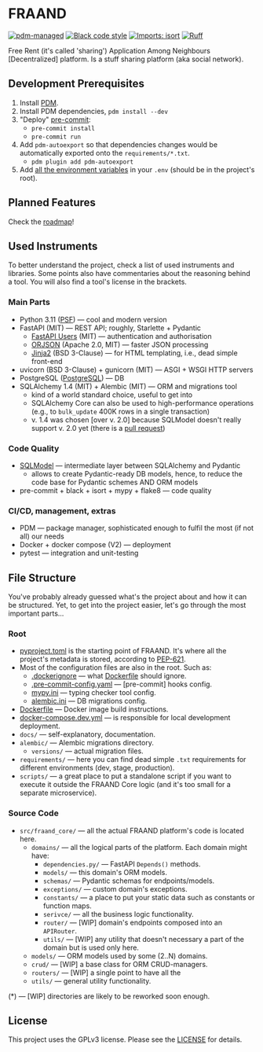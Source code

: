# FRAAND

[![pdm-managed](https://img.shields.io/badge/pdm-managed-blue)](https://pdm.fming.dev)
[![Black code style](https://img.shields.io/badge/code%20style-black-000000.svg)](https://github.com/ambv/black)
[![Imports: isort](https://img.shields.io/badge/%20imports-isort-%231674b1)](https://pycqa.github.io/isort/)
[![Ruff](https://img.shields.io/endpoint?url=https://raw.githubusercontent.com/charliermarsh/ruff/main/assets/badge/v0.json)](https://github.com/charliermarsh/ruff)

Free Rent (it's called 'sharing') Application Among Neighbours [Decentralized] platform.
Is a stuff sharing platform (aka social network).


## Development Prerequisites

1. Install [PDM](https://github.com/pdm-project/pdm).
2. Install PDM dependencies, `pdm install --dev`
3. "Deploy" [pre-commit](https://pre-commit.com/):
    - `pre-commit install`
    - `pre-commit run`
4. Add `pdm-autoexport` so that dependencies changes would be automatically exported onto the `requirements/*.txt`.
   - `pdm plugin add pdm-autoexport`
5. Add [all the environment variables](docs/envars.md) in your `.env` (should be in the project's root).


## Planned Features

Check the [roadmap](docs/roadmap.md)!


## Used Instruments
To better understand the project, check a list of used instruments and libraries.
Some points also have commentaries about the reasoning behind a tool.
You will also find a tool's license in the brackets.

### Main Parts
- Python 3.11 ([PSF](https://docs.python.org/3/license.html#psf-license)) — cool and modern version
- FastAPI (MIT) — REST API; roughly, Starlette + Pydantic
  - [FastAPI Users](https://fastapi-users.github.io) (MIT) — authentication and authorisation
  - [ORJSON](https://github.com/ijl/orjson) (Apache 2.0, MIT) — faster JSON processing
  - [Jinja2](https://jinja.palletsprojects.com/) (BSD 3-Clause) — for HTML templating, i.e., dead simple front-end
- uvicorn (BSD 3-Clause) + gunicorn (MIT) — ASGI + WSGI HTTP servers
- PostgreSQL ([PostgreSQL](https://opensource.org/license/postgresql/)) — DB
- SQLAlchemy 1.4 (MIT) + Alembic (MIT) — ORM and migrations tool
  - kind of a world standard choice, useful to get into
  - SQLAlchemy Core can also be used to high-performance operations (e.g., to `bulk_update` 400K rows in a single transaction)
  - v. 1.4 was chosen [over v. 2.0] because SQLModel doesn't really support v. 2.0 yet (there is a [pull request](https://github.com/tiangolo/sqlmodel/pull/563))

### Code Quality
- [SQLModel](sqlmodel.tiangolo.com/) — intermediate layer between SQLAlchemy and Pydantic
  - allows to create Pydantic-ready DB models, hence, to reduce the code base for Pydantic schemes AND ORM models
- pre-commit + black + isort + mypy + flake8 — code quality

### CI/CD, management, extras
- PDM — package manager, sophisticated enough to fulfil the most (if not all) our needs
- Docker + docker compose (V2) — deployment
- pytest — integration and unit-testing


## File Structure
You've probably already guessed what's the project about and how it can be structured.
Yet, to get into the project easier, let's go through the most important parts...

### Root
- [pyproject.toml](pyproject.toml) is the starting point of FRAAND.
It's where all the project's metadata is stored, according to [PEP-621](https://peps.python.org/pep-0621/).
- Most of the configuration files are also in the root. Such as:
  - [.dockerignore](.dockerignore) — what [Dockerfile](Dockerfile) should ignore.
  - [.pre-commit-config.yaml](.pre-commit-config.yaml) — [pre-commit] hooks config.
  - [mypy.ini](mypy.ini) — typing checker tool config.
  - [alembic.ini](alembic.ini) — DB migrations config.
- [Dockerfile](Dockerfile) — Docker image build instructions.
- [docker-compose.dev.yml](docker-compose.dev.yml) — is responsible for local development deployment.
- `docs/` — self-explanatory, documentation.
- `alembic/` — Alembic migrations directory.
  - `versions/` — actual migration files.
- `requirements/` — here you can find dead simple `.txt` requirements for different environments (dev, stage, production).
- `scripts/` — a great place to put a standalone script
if you want to execute it outside the FRAAND Core logic (and it's too small for a separate microservice).

### Source Code
- `src/fraand_core/` — all the actual FRAAND platform's code is located here.
  - `domains/` — all the logical parts of the platform. Each domain might have:
    - `dependencies.py/` — FastAPI `Depends()` methods.
    - `models/` — this domain's ORM models.
    - `schemas/` — Pydantic schemas for endpoints/models.
    - `exceptions/` — custom domain's exceptions.
    - `constants/` — a place to put your static data such as constants or function maps.
    - `serivce/` — all the business logic functionality.
    - `router/` — [WIP] domain's endpoints composed into an `APIRouter`.
    - `utils/` — [WIP] any utility that doesn't necessary a part of the domain but is used only here.
  - `models/` — ORM models used by some (2..N) domains.
  - `crud/` — [WIP] a base class for ORM CRUD-managers.
  - `routers/` — [WIP] a single point to have all the
  - `utils/` — general utility functionality.

(*) — [WIP] directories are likely to be reworked soon enough.


## License

This project uses the GPLv3 license. Please see the [LICENSE](LICENSE) for details.
